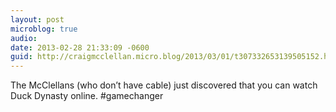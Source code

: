```yaml
---
layout: post
microblog: true
audio: 
date: 2013-02-28 21:33:09 -0600
guid: http://craigmcclellan.micro.blog/2013/03/01/t307332653139505152.html
---
```

The McClellans (who don’t have cable) just discovered that you can watch Duck Dynasty online. #gamechanger
